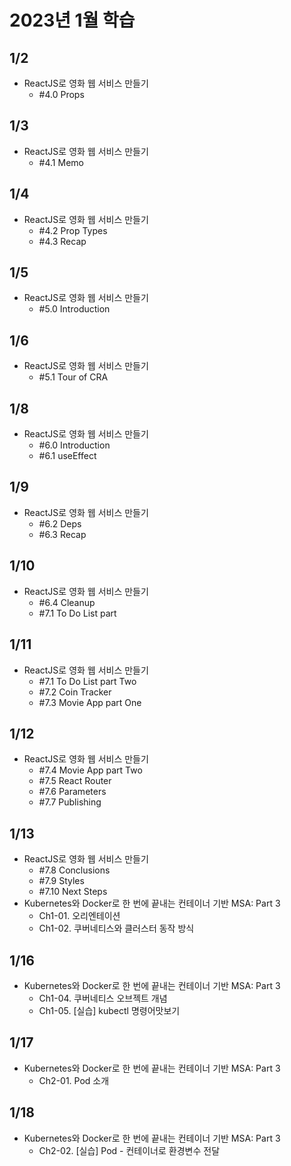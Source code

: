 # 2023년 1월 학습

## 1/2

- ReactJS로 영화 웹 서비스 만들기
  - #4.0 Props

## 1/3

- ReactJS로 영화 웹 서비스 만들기
  - #4.1 Memo

## 1/4

- ReactJS로 영화 웹 서비스 만들기
  - #4.2 Prop Types
  - #4.3 Recap

## 1/5

- ReactJS로 영화 웹 서비스 만들기
  - #5.0 Introduction

## 1/6

- ReactJS로 영화 웹 서비스 만들기
  - #5.1 Tour of CRA

## 1/8

- ReactJS로 영화 웹 서비스 만들기
  - #6.0 Introduction
  - #6.1 useEffect

## 1/9

- ReactJS로 영화 웹 서비스 만들기
  - #6.2 Deps
  - #6.3 Recap

## 1/10

- ReactJS로 영화 웹 서비스 만들기
  - #6.4 Cleanup
  - #7.1 To Do List part

## 1/11

- ReactJS로 영화 웹 서비스 만들기
  - #7.1 To Do List part Two
  - #7.2 Coin Tracker
  - #7.3 Movie App part One

## 1/12

- ReactJS로 영화 웹 서비스 만들기
  - #7.4 Movie App part Two
  - #7.5 React Router
  - #7.6 Parameters
  - #7.7 Publishing

## 1/13

- ReactJS로 영화 웹 서비스 만들기
  - #7.8 Conclusions
  - #7.9 Styles
  - #7.10 Next Steps
- Kubernetes와 Docker로 한 번에 끝내는 컨테이너 기반 MSA: Part 3
  - Ch1-01. 오리엔테이션
  - Ch1-02. 쿠버네티스와 클러스터 동작 방식

## 1/16

- Kubernetes와 Docker로 한 번에 끝내는 컨테이너 기반 MSA: Part 3
  - Ch1-04. 쿠버네티스 오브젝트 개념
  - Ch1-05. [실습] kubectl 명령어맛보기

## 1/17

- Kubernetes와 Docker로 한 번에 끝내는 컨테이너 기반 MSA: Part 3
  - Ch2-01. Pod 소개

## 1/18

- Kubernetes와 Docker로 한 번에 끝내는 컨테이너 기반 MSA: Part 3
  - Ch2-02. [실습] Pod - 컨테이너로 환경변수 전달
